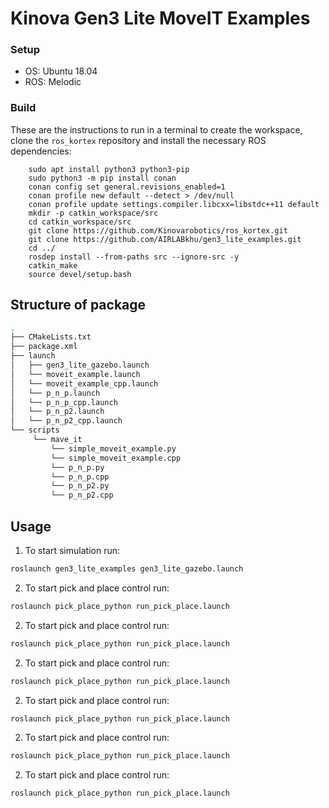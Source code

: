 # Kinova Gen3 Lite MoveIT Examples


### Setup

* OS: Ubuntu 18.04 
* ROS: Melodic


### Build

These are the instructions to run in a terminal to create the workspace, clone the `ros_kortex` repository and install the necessary ROS dependencies:

        sudo apt install python3 python3-pip
        sudo python3 -m pip install conan
        conan config set general.revisions_enabled=1
        conan profile new default --detect > /dev/null
        conan profile update settings.compiler.libcxx=libstdc++11 default
        mkdir -p catkin_workspace/src
        cd catkin_workspace/src
        git clone https://github.com/Kinovarobotics/ros_kortex.git
        git clone https://github.com/AIRLABkhu/gen3_lite_examples.git
        cd ../
        rosdep install --from-paths src --ignore-src -y
        catkin_make
        source devel/setup.bash

## Structure of package
```sh
.
├── CMakeLists.txt
├── package.xml
├── launch
│   ├── gen3_lite_gazebo.launch
│   └── moveit_example.launch
│   └── moveit_example_cpp.launch
│   └── p_n_p.launch
│   └── p_n_p_cpp.launch
│   └── p_n_p2.launch
│   └── p_n_p2_cpp.launch
└── scripts
     └── mave_it
         └── simple_moveit_example.py
         └── simple_moveit_example.cpp
         └── p_n_p.py
         └── p_n_p.cpp
         └── p_n_p2.py
         └── p_n_p2.cpp
```

## Usage

1. To start simulation run:
```sh
roslaunch gen3_lite_examples gen3_lite_gazebo.launch
```

2. To start pick and place control run:
```sh
roslaunch pick_place_python run_pick_place.launch
```

2. To start pick and place control run:
```sh
roslaunch pick_place_python run_pick_place.launch
```

2. To start pick and place control run:
```sh
roslaunch pick_place_python run_pick_place.launch
```

2. To start pick and place control run:
```sh
roslaunch pick_place_python run_pick_place.launch
```

2. To start pick and place control run:
```sh
roslaunch pick_place_python run_pick_place.launch
```

2. To start pick and place control run:
```sh
roslaunch pick_place_python run_pick_place.launch
```
